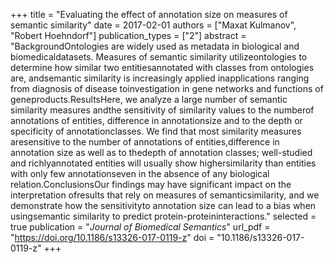 +++
title = "Evaluating the effect of annotation size on measures of semantic similarity"
date = 2017-02-01
authors = ["Maxat Kulmanov", "Robert Hoehndorf"]
publication_types = ["2"]
abstract = "BackgroundOntologies are widely used as metadata in biological and biomedicaldatasets. Measures of semantic similarity utilizeontologies to determine how similar two entitiesannotated with classes from ontologies are, andsemantic similarity is increasingly applied inapplications ranging from diagnosis of disease toinvestigation in gene networks and functions of geneproducts.ResultsHere, we analyze a large number of semantic similarity measures andthe sensitivity of similarity values to the numberof annotations of entities, difference in annotationsize and to the depth or specificity of annotationclasses. We find that most similarity measures aresensitive to the number of annotations of entities,difference in annotation size as well as to thedepth of annotation classes; well-studied and richlyannotated entities will usually show highersimilarity than entities with only few annotationseven in the absence of any biological relation.ConclusionsOur findings may have significant impact on the interpretation ofresults that rely on measures of semanticsimilarity, and we demonstrate how the sensitivityto annotation size can lead to a bias when usingsemantic similarity to predict protein-proteininteractions."
selected = true
publication = "*Journal of Biomedical Semantics*"
url_pdf = "https://doi.org/10.1186/s13326-017-0119-z"
doi = "10.1186/s13326-017-0119-z"
+++

